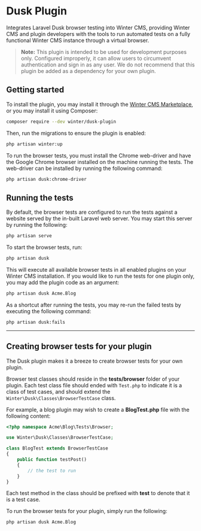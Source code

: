 # Dusk Plugin

Integrates Laravel Dusk browser testing into Winter CMS, providing Winter CMS and plugin developers with the tools to
run automated tests on a fully functional Winter CMS instance through a virtual browser.

> **Note:** This plugin is intended to be used for development purposes only. Configured improperly, it can allow users
> to circumvent authentication and sign in as any user. We do not recommend that this plugin be added as a dependency for your own plugin.

## Getting started

To install the plugin, you may install it through the [Winter CMS Marketplace](https://wintercms.com/plugin/winter-dusk), or you may install it using Composer:

```bash
composer require --dev winter/dusk-plugin
```

Then, run the migrations to ensure the plugin is enabled:

```bash
php artisan winter:up
```

To run the browser tests, you must install the Chrome web-driver and have the Google Chrome browser installed on the machine running the tests. The web-driver can be installed by running the following command:

```bash
php artisan dusk:chrome-driver
```

## Running the tests

By default, the browser tests are configured to run the tests against a website served by the in-built Laravel web server. You may start this server by running the following:

```bash
php artisan serve
```

To start the browser tests, run:

```bash
php artisan dusk
```

This will execute all available browser tests in all enabled plugins on your Winter CMS installation. If you would like to run the tests for one plugin only, you may add the plugin code as an argument:

```bash
php artisan dusk Acme.Blog
```

As a shortcut after running the tests, you may re-run the failed tests by executing the following command:

```bash
php artisan dusk:fails
```

---

## Creating browser tests for your plugin

The Dusk plugin makes it a breeze to create browser tests for your own plugin.

Browser test classes should reside in the **tests/browser** folder of your plugin. Each test class file should ended with `Test.php` to indicate it is a class of test cases, and should extend the `Winter\Dusk\Classes\BrowserTestCase` class.

For example, a blog plugin may wish to create a **BlogTest.php** file with the following content:

```php
<?php namespace Acme\Blog\Tests\Browser;

use Winter\Dusk\Classes\BrowserTestCase;

class BlogTest extends BrowserTestCase
{
    public function testPost()
    {
        // the test to run
    }
}
```

Each test method in the class should be prefixed with **test** to denote that it is a test case.

To run the browser tests for your plugin, simply run the following:

```bash
php artisan dusk Acme.Blog
```
